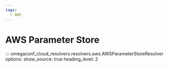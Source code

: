 ```yaml
---
tags:
  - AWS
---
```


# AWS Parameter Store 

::: omegaconf_cloud_resolvers.resolvers.aws.AWSParameterStoreResolver
    options:
      show_source: true
      heading_level: 2
